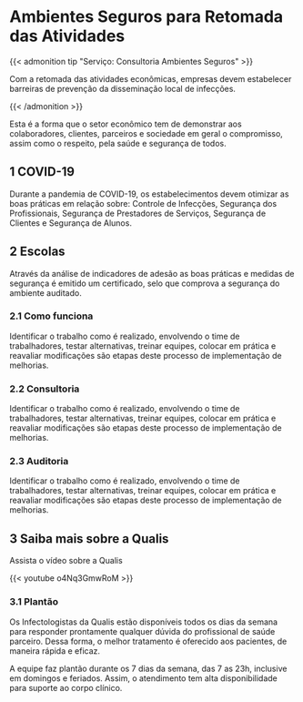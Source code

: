 # Ambientes Seguros para Retomada das Atividades





{{< admonition tip "Serviço: Consultoria Ambientes Seguros" >}}

Com a retomada das atividades econômicas, empresas devem estabelecer barreiras de prevenção da disseminação local de infecções. 



{{< /admonition >}}

Esta é a forma que o setor econômico tem de demonstrar aos colaboradores, clientes, parceiros e sociedade em geral o compromisso, assim como o respeito, pela saúde e segurança de todos.
<!--more-->
## 1 COVID-19
Durante a pandemia de COVID-19, os estabelecimentos devem otimizar as boas práticas em relação sobre: Controle de Infecções, Segurança dos Profissionais, Segurança de Prestadores de Serviços, Segurança de Clientes e Segurança de Alunos.



## 2 Escolas
Através da análise de indicadores de adesão as boas práticas e medidas de segurança é emitido um certificado, selo que comprova a segurança do ambiente auditado. 

### 2.1 Como funciona
Identificar o trabalho como é realizado, envolvendo o time de trabalhadores, testar alternativas, treinar equipes, colocar em prática e reavaliar modificações são etapas deste processo de implementação de melhorias.

### 2.2 Consultoria
Identificar o trabalho como é realizado, envolvendo o time de trabalhadores, testar alternativas, treinar equipes, colocar em prática e reavaliar modificações são etapas deste processo de implementação de melhorias.

### 2.3 Auditoria
Identificar o trabalho como é realizado, envolvendo o time de trabalhadores, testar alternativas, treinar equipes, colocar em prática e reavaliar modificações são etapas deste processo de implementação de melhorias.

## 3 Saiba mais sobre a Qualis

Assista o vídeo sobre a Qualis

{{< youtube o4Nq3GmwRoM >}}

### 3.1 Plantão

Os Infectologistas da Qualis estão disponíveis todos os dias da semana para responder prontamente qualquer dúvida do profissional de saúde parceiro. Dessa forma, o melhor tratamento é oferecido aos pacientes, de maneira rápida e eficaz.

A equipe faz plantão durante os 7 dias da semana, das 7 as 23h, inclusive em domingos e feriados. Assim, o atendimento tem alta disponibilidade para suporte ao corpo clínico.

